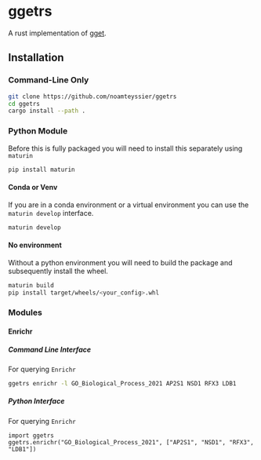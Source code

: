 # ggetrs

A rust implementation of [gget](https://github.com/pachterlab/gget).

## Installation

### Command-Line Only

```bash
git clone https://github.com/noamteyssier/ggetrs
cd ggetrs
cargo install --path .
```

### Python Module

Before this is fully packaged you will need to install this separately using `maturin`

```bash
pip install maturin
```

#### Conda or Venv

If you are in a conda environment or a virtual environment you can use the
`maturin develop` interface.

```bash
maturin develop
```

#### No environment

Without a python environment you will need to build the package and subsequently
install the wheel.

```bash
maturin build
pip install target/wheels/<your_config>.whl
```

### Modules

#### Enrichr

##### Command Line Interface

For querying `Enrichr`

```bash
ggetrs enrichr -l GO_Biological_Process_2021 AP2S1 NSD1 RFX3 LDB1
```

##### Python Interface

For querying `Enrichr`

```python3
import ggetrs
ggetrs.enrichr("GO_Biological_Process_2021", ["AP2S1", "NSD1", "RFX3", "LDB1"])
```
